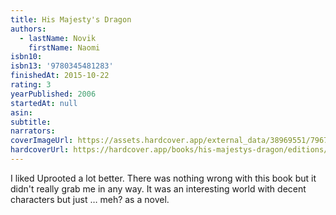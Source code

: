 ```yaml
---
title: His Majesty's Dragon
authors:
  - lastName: Novik
    firstName: Naomi
isbn10:
isbn13: '9780345481283'
finishedAt: 2015-10-22
rating: 3
yearPublished: 2006
startedAt: null
asin:
subtitle:
narrators:
coverImageUrl: https://assets.hardcover.app/external_data/38969551/7967a0b70993220c41aa480d688ca2aaf4b62e1c.jpeg
hardcoverUrl: https://hardcover.app/books/his-majestys-dragon/editions/30805909
---
```


I liked Uprooted a lot better. There was nothing wrong with this book but it didn't really grab me in any way. It was an interesting world with decent characters but just … meh? as a novel.
